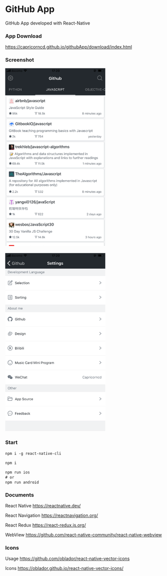 # GitHub App

GitHub App developed with React-Native

### App Download

https://capricorncd.github.io/githubApp/download/index.html

### Screenshot

<img src="./download/screenshot001.png" width="320" style="margin: 0 20px 20px 0"/>

<img src="./download/screenshot002.png" width="320"/>

### Start

```
npm i -g react-native-cli
```

```
npm i
```

```
npm run ios
# or
npm run android
```

### Documents

React Native https://reactnative.dev/

React Navigation https://reactnavigation.org/

React Redux https://react-redux.js.org/

WebView https://github.com/react-native-community/react-native-webview

### Icons

Usage https://github.com/oblador/react-native-vector-icons

Icons https://oblador.github.io/react-native-vector-icons/

